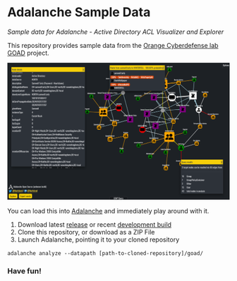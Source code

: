 # Adalanche Sample Data

*Sample data for Adalanche - Active Directory ACL Visualizer and Explorer*

This repository provides sample data from the [Orange Cyberdefense lab GOAD](https://github.com/Orange-Cyberdefense/GOAD) project. 

![Adalanche screenshot](images/screenshot.png)

You can load this into [Adalanche](https://github.com/lkarlslund/Adalanche) and immediately play around with it.

1. Download latest [release](https://github.com/lkarlslund/Adalanche/releases/latest) or recent [development build](https://github.com/lkarlslund/Adalanche/releases/tag/devbuild)
2. Clone this repository, or download as a ZIP File
3. Launch Adalanche, pointing it to your cloned repository

```
adalanche analyze --datapath [path-to-cloned-repository]/goad/
```

### Have fun!